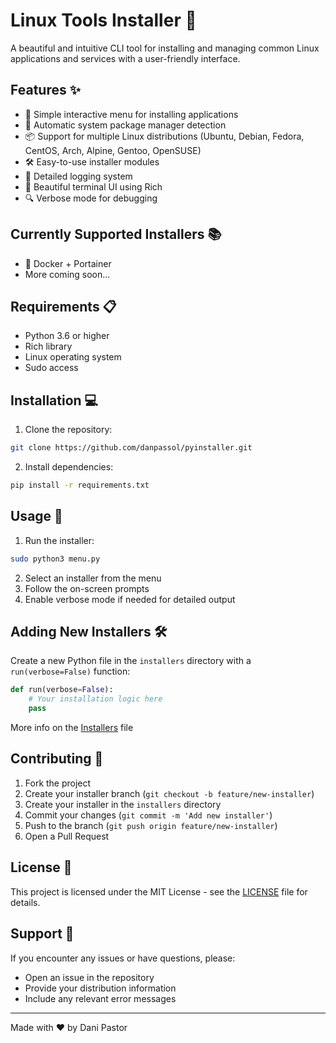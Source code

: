 # Linux Tools Installer 🚀

A beautiful and intuitive CLI tool for installing and managing common Linux applications and services with a user-friendly interface.

## Features ✨

- 🎯 Simple interactive menu for installing applications
- 🔄 Automatic system package manager detection
- 📦 Support for multiple Linux distributions (Ubuntu, Debian, Fedora, CentOS, Arch, Alpine, Gentoo, OpenSUSE)
- 🛠️ Easy-to-use installer modules
- 📝 Detailed logging system
- 🎨 Beautiful terminal UI using Rich
- 🔍 Verbose mode for debugging

## Currently Supported Installers 📚

- 🐳 Docker + Portainer
- More coming soon...

## Requirements 📋

- Python 3.6 or higher
- Rich library
- Linux operating system
- Sudo access

## Installation 💻

1. Clone the repository:
```bash
git clone https://github.com/danpassol/pyinstaller.git
```

2. Install dependencies:
```bash
pip install -r requirements.txt
```

## Usage 🔧

1. Run the installer:
```bash
sudo python3 menu.py
```

2. Select an installer from the menu
3. Follow the on-screen prompts
4. Enable verbose mode if needed for detailed output

## Adding New Installers 🛠️

Create a new Python file in the `installers` directory with a `run(verbose=False)` function:

```python
def run(verbose=False):
    # Your installation logic here
    pass
```
More info on the [Installers](INSTALLERS.md) file

## Contributing 🤝

1. Fork the project
2. Create your installer branch (`git checkout -b feature/new-installer`)
3. Create your installer in the `installers` directory
4. Commit your changes (`git commit -m 'Add new installer'`)
5. Push to the branch (`git push origin feature/new-installer`)
6. Open a Pull Request

## License 📄

This project is licensed under the MIT License - see the [LICENSE](LICENSE) file for details.

## Support 💪

If you encounter any issues or have questions, please:
- Open an issue in the repository
- Provide your distribution information
- Include any relevant error messages

---

Made with ❤️ by Dani Pastor
